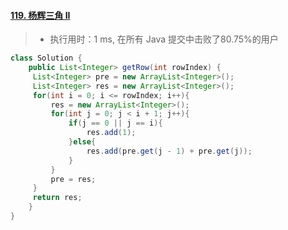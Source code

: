 #### [119. 杨辉三角 II](https://leetcode-cn.com/problems/pascals-triangle-ii/)

> - 执行用时：1 ms, 在所有 Java 提交中击败了80.75%的用户

```java
class Solution {
    public List<Integer> getRow(int rowIndex) {
     List<Integer> pre = new ArrayList<Integer>();
     List<Integer> res = new ArrayList<Integer>();
     for(int i = 0; i <= rowIndex; i++){
         res = new ArrayList<Integer>();
         for(int j = 0; j < i + 1; j++){
             if(j == 0 || j == i){
                 res.add(1);
             }else{
                 res.add(pre.get(j - 1) + pre.get(j));
             }
         }
         pre = res;
     }   
     return res;
    }
}
```

